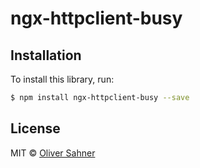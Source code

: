 # ngx-httpclient-busy

## Installation

To install this library, run:

```bash
$ npm install ngx-httpclient-busy --save
```

## License

MIT © [Oliver Sahner](mailto:osahner@gmail.com)
